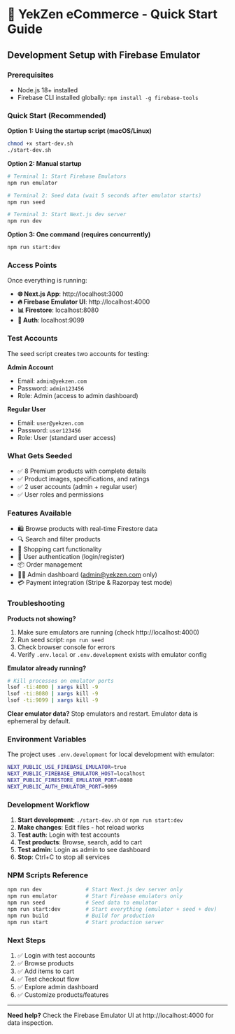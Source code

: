 # 🚀 YekZen eCommerce - Quick Start Guide

## Development Setup with Firebase Emulator

### Prerequisites

- Node.js 18+ installed
- Firebase CLI installed globally: `npm install -g firebase-tools`

### Quick Start (Recommended)

**Option 1: Using the startup script (macOS/Linux)**

```bash
chmod +x start-dev.sh
./start-dev.sh
```

**Option 2: Manual startup**

```bash
# Terminal 1: Start Firebase Emulators
npm run emulator

# Terminal 2: Seed data (wait 5 seconds after emulator starts)
npm run seed

# Terminal 3: Start Next.js dev server
npm run dev
```

**Option 3: One command (requires concurrently)**

```bash
npm run start:dev
```

### Access Points

Once everything is running:

- **🌐 Next.js App**: http://localhost:3000
- **🔥 Firebase Emulator UI**: http://localhost:4000
- **📊 Firestore**: localhost:8080
- **🔐 Auth**: localhost:9099

### Test Accounts

The seed script creates two accounts for testing:

**Admin Account**

- Email: `admin@yekzen.com`
- Password: `admin123456`
- Role: Admin (access to admin dashboard)

**Regular User**

- Email: `user@yekzen.com`
- Password: `user123456`
- Role: User (standard user access)

### What Gets Seeded

- ✅ 8 Premium products with complete details
- ✅ Product images, specifications, and ratings
- ✅ 2 user accounts (admin + regular user)
- ✅ User roles and permissions

### Features Available

- 🛍️ Browse products with real-time Firestore data
- 🔍 Search and filter products
- 🛒 Shopping cart functionality
- 👤 User authentication (login/register)
- 📦 Order management
- 👨‍💼 Admin dashboard (admin@yekzen.com only)
- 💳 Payment integration (Stripe & Razorpay test mode)

### Troubleshooting

**Products not showing?**

1. Make sure emulators are running (check http://localhost:4000)
2. Run seed script: `npm run seed`
3. Check browser console for errors
4. Verify `.env.local` or `.env.development` exists with emulator config

**Emulator already running?**

```bash
# Kill processes on emulator ports
lsof -ti:4000 | xargs kill -9
lsof -ti:8080 | xargs kill -9
lsof -ti:9099 | xargs kill -9
```

**Clear emulator data?**
Stop emulators and restart. Emulator data is ephemeral by default.

### Environment Variables

The project uses `.env.development` for local development with emulator:

```bash
NEXT_PUBLIC_USE_FIREBASE_EMULATOR=true
NEXT_PUBLIC_FIREBASE_EMULATOR_HOST=localhost
NEXT_PUBLIC_FIRESTORE_EMULATOR_PORT=8080
NEXT_PUBLIC_AUTH_EMULATOR_PORT=9099
```

### Development Workflow

1. **Start development**: `./start-dev.sh` or `npm run start:dev`
2. **Make changes**: Edit files - hot reload works
3. **Test auth**: Login with test accounts
4. **Test products**: Browse, search, add to cart
5. **Test admin**: Login as admin to see dashboard
6. **Stop**: Ctrl+C to stop all services

### NPM Scripts Reference

```bash
npm run dev              # Start Next.js dev server only
npm run emulator         # Start Firebase emulators only
npm run seed             # Seed data to emulator
npm run start:dev        # Start everything (emulator + seed + dev)
npm run build            # Build for production
npm run start            # Start production server
```

### Next Steps

1. ✅ Login with test accounts
2. ✅ Browse products
3. ✅ Add items to cart
4. ✅ Test checkout flow
5. ✅ Explore admin dashboard
6. ✅ Customize products/features

---

**Need help?** Check the Firebase Emulator UI at http://localhost:4000 for data inspection.
